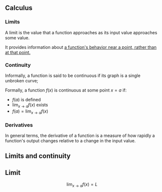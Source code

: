 ## Calculus

### Limits

A limit is the value that a function approaches as its input value approaches some value.

It provides information about <u>a function's behavior near a point, rather than at that point.</u>

### Continuity

Informally, a function is said to be continuous if its graph is a single unbroken curve;

Formally, a function $f(x)$ is continuous at some point $x = a$ if:  

- $f(a)$ is defined
- $\lim_ {x \to a} f(x)$ exists
- $f(a) = \lim_ {x \to a} f(x)$

### Derivatives

In general terms, the derivative of a function is a measure of how rapidly a function's output changes relative to a change in the input value.

## Limits and continuity

## Limit

$$\lim_ {x \to a} f(x)=L$$




